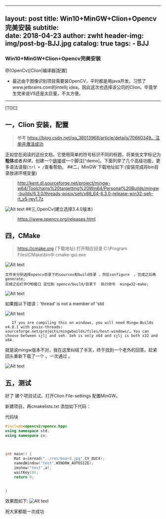 
---
layout:     post
title:      Win10+MinGW+Clion+Opencv完美安装
subtitle:   
date:       2018-04-23
author:     zwht
header-img: img/post-bg-BJJ.jpg
catalog: true
tags:
    - BJJ
---



### Win10+MinGW+Clion+Opencv完美安装

@(OpenCv)[Clion|编译器|配置]



  -  最近由于图像识别项目需要装OpenCV，平时都是用java开发。习惯了www.jetbrains.com的intellij idea。因此这次也选择该公司的Clion。毕竟学生党来说VS还是太巨量，不太方便。
 


-------------------

[TOC]

## 一，Clion 安装，配置

> 参考  https://blog.csdn.net/qq_38013968/article/details/70660349。注册并激活成功    

正如您在阅读的这份文档，它使用简单的符号标识不同的标题，将某些文字标记为**粗体**或者*斜体*，创建一个[链接](http://www.example.com)或一个脚注[^demo]。下面列举了几个高级功能，更多语法请按`Ctrl + /`查看帮助。 
##二，MinGW
下载地址如下:(安装完成将bin目录放进环境变量)
>http://kent.dl.sourceforge.net/project/mingw-w64/Toolchains%20targetting%20Win64/Personal%20Builds/mingw-builds/6.3.0/threads-posix/seh/x86_64-6.3.0-release-win32-seh-rt_v5-rev1.7z

![Alt text](./1524538333158.png)
##三,OpenCv(建立选择3.4.0版本)
> https://www.opencv.org/releases.html

##  四，CMake 
> https://cmake.org (下载地址)
>  打开相应目录  C:\Program Files\CMake\bin中 cmake-gui.exe

![Alt text](./1524538516841.png)


    文件夹分别选择opencv目录下的sources和build目录 ，然后configure  。完成之后再generate;
    完成之后打开CMD窗口 定位到 opencv/build/目录下  执行命令  mingw32-make;


![Alt text](./1524538574217.png)


如果报以下错误：'thread' is not a member of 'std

![Alt text](./1524538673863.png)

       If you are compiling this on windows, you will need Mingw-Builds v4.8.1 with posix-threads: sourceforge.net/projects/mingwbuilds/files/host-windows/… You can choose between sjlj and seh. Seh is only x64 and sjlj is both x32 and x64.


就是说mingw版本不对，我在这里纠结了半天，终于找到一个老外的回答。赶紧回头重新下载了一个 。一次通过 。

![Alt text](./1524538751092.png)

##  五，测试 
好了 建个项目试试，打开Clion  File-settings  配置MinGW。

新建项目，再cmakelists.txt 添加如下代码：

代码块
``` c++
#include<opencv2/opencv.hpp>  
using namespace std;  
using namespace cv;  
  
  
  
int main() {  
    Mat a=imread("../res/board.jpg",CV_8UC4);  
    namedWindow("test",WINDOW_AUTOSIZE);  
    imshow("test",a);  
    waitKey(0);  
    return 0;  
  
  
}  
```

效果图如下:
![Alt text](./1524538919028.png)




祝大家都能一次成功

